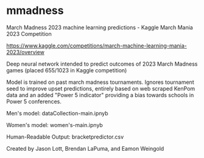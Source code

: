 # mmadness
March Madness 2023 machine learning predictions - Kaggle March Mania 2023 Competition

https://www.kaggle.com/competitions/march-machine-learning-mania-2023/overview

Deep neural network intended to predict outcomes of 2023 March Madness games (placed 655/1023 in Kaggle competition)

Model is trained on past march madness tournaments. Ignores tournament seed to improve upset predictions, entirely based on web scraped KenPom data and an added "Power 5 indicator" providing a bias towards schools in Power 5 conferences.

Men's model: dataCollection-main.ipnyb

Women's model: women's-main.ipnyb

Human-Readable Output: bracketpredictor.csv

Created by Jason Lott, Brendan LaPuma, and Eamon Weingold

